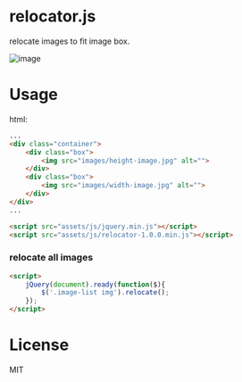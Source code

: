 relocator.js
============

relocate images to fit image box.

![image](https://cloud.githubusercontent.com/assets/1472352/5231259/ed2763ce-776f-11e4-9310-6f6ce491e7ee.png)


# Usage

html:
```html
...
<div class="container">
    <div class="box">
        <img src="images/height-image.jpg" alt="">
    </div>
    <div class="box">
        <img src="images/width-image.jpg" alt="">
    </div>
</div>
...
```

```html
<script src="assets/js/jquery.min.js"></script>
<script src="assets/js/relocator-1.0.0.min.js"></script>
```
### relocate all images

```html
<script>
    jQuery(document).ready(function($){
        $('.image-list img').relocate();
    });
</script>
```

# License
MIT